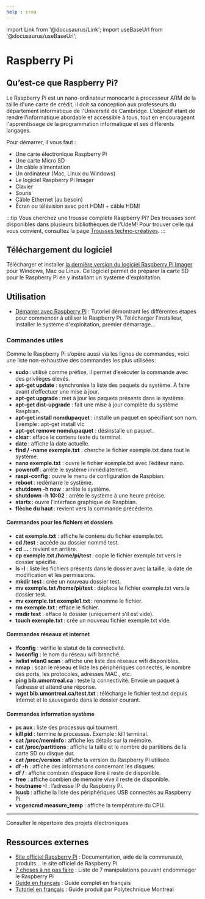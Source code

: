 ```yaml
---
help : crea
---
```


import Link from '@docusaurus/Link';
import useBaseUrl from '@docusaurus/useBaseUrl';

# Raspberry Pi

## Qu’est-ce que Raspberry Pi?

Le Raspberry Pi est un nano-ordinateur monocarte à processeur ARM de la taille d'une carte de crédit, il doit sa conception aux professeurs du département informatique de l'Université de Cambridge. L'objectif étant de rendre l'informatique abordable et accessible à tous, tout en encourageant l'apprentissage de la programmation informatique et ses différents langages.

<!-- ![Une carte Raspberry Pi](../../../assets/images/creatives/raspberrypi.webp) -->

Pour démarrer, il vous faut :

- Une carte électronique Raspberry Pi
- Une carte Micro SD
- Un câble alimentation
- Un ordinateur (Mac, Linux ou Windows)
- Le logiciel Raspberry Pi Imager
- Clavier
- Souris
- Câble Ethernet (au besoin)
- Écran ou télévision avec port HDMI + câble HDMI

:::tip Vous cherchez une trousse complète Raspberry Pi?
Des trousses sont disponibles dans plusieurs bibliothèques de l'UdeM!
Pour trouver celle qui vous convient, consultez la page [Trousses techno-créatives](/creatives/electronique/trousses.md).
:::

## Téléchargement du logiciel

Télécharger et installer [la dernière version du logiciel Raspberry Pi Imager](https://www.raspberrypi.com/software/) pour Windows, Mac ou Linux.
Ce logiciel permet de préparer la carte SD pour le Raspberry Pi en y installant un système d'exploitation.

## Utilisation

- [Démarrer avec Raspberry Pi](https://www.raspberrypi.com/documentation/computers/getting-started.html) : Tutoriel démontrant les différentes étapes pour commencer à utiliser  le Raspberry Pi. Télécharger l'installeur, installer le système d'exploitation, premier démarrage... 

### Commandes utiles

Comme le Raspberry Pi s’opère aussi via les lignes de commandes, voici une liste non-exhaustive des commandes les plus utilisées :

- **sudo** : utilisé comme préfixe, il permet d’exécuter la commande avec des privilèges élevés.
- **apt-get update** : synchronise la liste des paquets du système. À faire avant d’effectuer une mise à jour.
- **apt-get upgrade** : met à jour les paquets présents dans le système.
- **apt-get dist-upgrade** : fait une mise à jour complète du système Raspbian.
- **apt-get install nomdupaquet** : installe un paquet en spécifiant son nom. Exemple : apt-get install vlc
- **apt-get remove nomdupaquet** : désinstalle un paquet.
- **clear** : efface le contenu texte du terminal.
- **date** : affiche la date actuelle.
- **find / -name exemple.txt** : cherche le fichier exemple.txt dans tout le système.
- **nano exemple.txt** : ouvre le fichier exemple.txt avec l’éditeur nano.
- **poweroff** : arrête le système immédiatement.
- **raspi-config** : ouvre le menu de configuration de Raspbian.
- **reboot** : redémarre le système.
- **shutdown -h now** : arrête le système.
- **shutdown -h 10:02** : arrête le système à une heure précise.
- **startx** : ouvre l’interface graphique de Raspbian.
- **flèche du haut** : revient vers la commande précédente.

#### Commandes pour les fichiers et dossiers

- **cat exemple.txt** : affiche le contenu du fichier exemple.txt.
- **cd /test** : accède au dossier nommé test.
- **cd …** : revient en arrière.
- **cp exemple.txt /home/pi/test** : copie le fichier exemple.txt vers le dossier spécifié.
- **ls -l** : liste les fichiers présents dans le dossier avec la taille, la date de modification et les permissions.
- **mkdir test** : crée un nouveau dossier test.
- **mv exemple.txt /home/pi/test** : déplace le fichier exemple.txt vers le dossier test.
- **mv exemple.txt exemple1.txt** : renomme le fichier.
- **rm exemple.txt** : efface le fichier.
- **rmdir test** : efface le dossier (uniquement s’il est vide).
- **touch exemple.txt** : crée un nouveau fichier exemple.txt vide.

#### Commandes réseaux et internet

- **Ifconfig** : vérifie le statut de la connectivité.
- **Iwconfig** : le nom du réseau wifi branché.
- **iwlist wlan0 scan** : affiche une liste des réseaux wifi disponibles.
- **nmap** : scan le réseau et liste les périphériques connectés, le nombre des ports, les protocoles, adresses MAC., etc.
- **ping bib.umontreal.ca** : teste la connectivité. Envoie un paquet à l’adresse et attend une réponse.
- **wget bib.umontreal.ca/test.txt** : télécharge le fichier test.txt depuis Internet et le sauvegarde dans le dossier courant.

#### Commandes information système

- **ps aux** : liste des processus qui tournent.
- **kill pid** : termine le processus. Exemple : kill terminal.
- **cat /proc/meminfo** : affiche les détails sur la mémoire.
- **cat /proc/partitions** : affiche la taille et le nombre de partitions de la carte SD ou disque dur.
- **cat /proc/version** : affiche la version du Raspberry Pi utilisée.
- **df -h** : affiche des informations concernant les disques.
- **df /** : affiche combien d’espace libre il reste de disponible.
- **free** : affiche combien de mémoire vive il reste de disponible.
- **hostname -I** : l’adresse IP du Raspberry Pi.
- **lsusb** : affiche la liste des périphériques USB connectés au Raspberry Pi.
- **vcgencmd measure_temp** : affiche la température du CPU.

---

<Link to="https://studiobib.notion.site/1e83598e9e2881579bfcdd818b858a2d?v=1e83598e9e2881fdb6ab000c2a7bf3c4&source=copy_link" className="button button--primary">
  Consulter le répertoire des projets électroniques
</Link>

## Ressources externes

- [Site officiel Rapsberry Pi](https://www.raspberrypi.com/) : Documentation, aide de la communauté, produits... le site officiel de Raspberry Pi
- [7 choses à ne pas faire](https://raspberrytips.fr/7-choses-jamais-faire/) : Liste de 7 manipulations pouvant endommager le Raspberry Pi
- [Guide en français](https://www.raspberrypi-france.fr/guide/) : Guide complet en français
- [Tutoriel en français](https://share.polymtl.ca/alfresco/service/api/path/content;cm:content/workspace/SpacesStore/Company%20Home/Sites/bibliopoly/documentLibrary/libguides_francais/Techno-pr%C3%AAt/201809%20-%20Installation%20de%20RASPBIAN%20sur%20Raspberry%20Pi.pdf?a=true&guest=true) : Guide produit par Polytechnique Montreal
